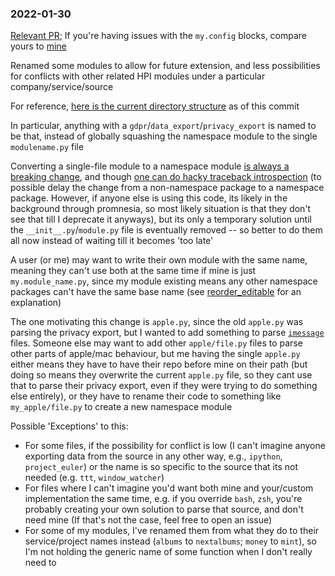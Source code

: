 ### 2022-01-30

[Relevant PR](https://github.com/seanbreckenridge/HPI/pull/18); If you're having issues with the `my.config` blocks, compare yours to [mine](https://github.com/seanbreckenridge/dotfiles/blob/master/.config/my/my/config/__init__.py)

Renamed some modules to allow for future extension, and less possibilities for conflicts with other related HPI modules under a particular company/service/source

For reference, [here is the current directory structure](https://github.com/seanbreckenridge/HPI/tree/eb425e653918d68eb9d41da29e791fe1ba554dc7/my) as of this commit

In particular, anything with a `gdpr`/`data_export`/`privacy_export` is named to be that, instead of globally squashing the namespace module to the single `modulename.py` file

Converting a single-file module to a namespace module [is always a breaking change](https://github.com/karlicoss/promnesia/pull/225#issuecomment-819773697), and though [one can do hacky traceback introspection](https://github.com/karlicoss/HPI/blob/master/my/reddit/__init__.py) (to possible delay the change from a non-namespace package to a namespace package. However, if anyone else is using this code, its likely in the background through promnesia, so most likely situation is that they don't see that till I deprecate it anyways), but its only a temporary solution until the `__init__.py`/`module.py` file is eventually removed -- so better to do them all now instead of waiting till it becomes 'too late'

A user (or me) may want to write their own module with the same name, meaning they can't use both at the same time if mine is just `my.module_name.py`, since my module existing means any other namespace packages can't have the same base name (see [reorder_editable](https://github.com/seanbreckenridge/reorder_editable) for an explanation)

The one motivating this change is `apple.py`, since the old `apple.py` was parsing the privacy export, but I wanted to add something to parse [`imessage`](https://github.com/seanbreckenridge/HPI/commit/e361ce8182d8be8b331875078ad17605d3f80a50) files. Someone else may want to add other `apple/file.py` files to parse other parts of apple/mac behaviour, but me having the single `apple.py` either means they have to have their repo before mine on their path (but doing so means they overwrite the current `apple.py` file, so they cant use that to parse their privacy export, even if they were trying to do something else entirely), or they have to rename their code to something like `my_apple/file.py` to create a new namespace module

Possible 'Exceptions' to this:

- For some files, if the possibility for conflict is low (I can't imagine anyone exporting data from the source in any other way, e.g., `ipython`, `project_euler`) or the name is so specific to the source that its not needed (e.g. `ttt`, `window_watcher`)
- For files where I can't imagine you'd want both mine and your/custom implementation the same time, e.g. if you override `bash`, `zsh`, you're probably creating your own solution to parse that source, and don't need mine (If that's not the case, feel free to open an issue)
- For some of my modules, I've renamed them from what they do to their service/project names instead (`albums` to `nextalbums`; `money` to `mint`), so I'm not holding the generic name of some function when I don't really need to
